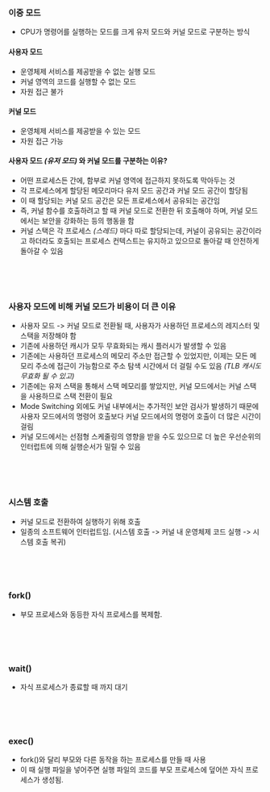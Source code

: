 ### 이중 모드

- CPU가 명령어를 실행하는 모드를 크게 유저 모드와 커널 모드로 구분하는 방식

#### 사용자 모드

- 운영체제 서비스를 제공받을 수 없는 실행 모드
- 커널 영역의 코드를 실행할 수 없는 모드
- 자원 접근 불가

#### 커널 모드

- 운영체제 서비스를 제공받을 수 있는 모드
- 자원 접근 가능

#### 사용자 모드 _(유저 모드)_ 와 커널 모드를 구분하는 이유?

- 어떤 프로세스든 간에, 함부로 커널 영역에 접근하지 못하도록 막아두는 것
- 각 프로세스에게 할당된 메모리마다 유저 모드 공간과 커널 모드 공간이 할당됨
- 이 때 할당되는 커널 모드 공간은 모든 프로세스에서 공유되는 공간임
- 즉, 커널 함수를 호출하려고 할 때 커널 모드로 전환한 뒤 호출해야 하며, 커널 모드에서는 보안을 강화하는 등의 행동을 함
- 커널 스택은 각 프로세스 _(스레드)_ 마다 따로 할당되는데, 커널이 공유되는 공간이라고 하더라도 호출되는 프로세스 컨텍스트는 유지하고 있으므로 돌아갈 때 안전하게 돌아갈 수 있음

<br><br><br>

### 사용자 모드에 비해 커널 모드가 비용이 더 큰 이유

- 사용자 모드 -> 커널 모드로 전환될 때, 사용자가 사용하던 프로세스의 레지스터 및 스택을 저장해야 함
- 기존에 사용하던 캐시가 모두 무효화되는 캐시 플러시가 발생할 수 있음
- 기존에는 사용하던 프로세스의 메모리 주소만 접근할 수 있었지만, 이제는 모든 메모리 주소에 접근이 가능함으로 주소 탐색 시간에서 더 걸릴 수도 있음 _(TLB 캐시도 무효화 될 수 있고)_
- 기존에는 유저 스택을 통해서 스택 메모리를 쌓았지만, 커널 모드에서는 커널 스택을 사용하므로 스택 전환이 필요
- Mode Switching 외에도 커널 내부에서는 추가적인 보안 검사가 발생하기 때문에 사용자 모드에서의 명령어 호출보다 커널 모드에서의 명령어 호출이 더 많은 시간이 걸림
- 커널 모드에서는 선점형 스케줄링의 영향을 받을 수도 있으므로 더 높은 우선순위의 인터럽트에 의해 실행순서가 밀릴 수 있음

<br><br><br>

### 시스템 호출

- 커널 모드로 전환하여 실행하기 위해 호출
- 일종의 소프트웨어 인터럽트임. (시스템 호출 -> 커널 내 운영체제 코드 실행 -> 시스템 호출 복귀)

<br><br><br>

### fork()

- 부모 프로세스와 동등한 자식 프로세스를 복제함.

<br><br><br>

### wait()

- 자식 프로세스가 종료할 때 까지 대기

<br><br><br>

### exec()

- fork()와 달리 부모와 다른 동작을 하는 프로세스를 만들 때 사용
- 이 때 실행 파일을 넣어주면 실행 파일의 코드를 부모 프로세스에 덮어쓴 자식 프로세스가 생성됨.
